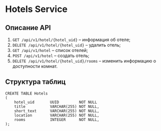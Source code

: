 # Hotels Service

## Описание API
1. `GET /api/v1/hotel/{hotel_uid}` – информация об отеле;
2. `DELETE /api/v1/hotel/{hotel_uid}` – удалить отель;
3. `GET /api/v1/hotel` – список отелей;
4. `POST /api/v1/hotel` – создать отель;
5. `DELETE /api/v1/hotel/{hotel_uid}/rooms` – изменить информацию о доступности комнат.

## Структура таблиц
```postgresql
CREATE TABLE Hotels
(
    hotel_uid       UUID         NOT NULL
    title           VARCHAR(255) NOT NULL,
    short_text      VARCHAR(255) NOT NULL,
    location        VARCHAR(255) NOT NULL,
    rooms           INTEGER      NOT NULL,
); 
